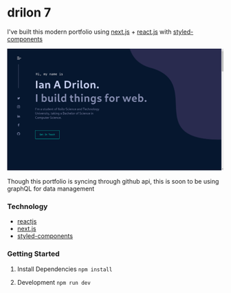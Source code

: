 # drilon 7

I've built this modern portfolio using [next.js](https://nextjs.org/) + [react.js](https://reactjs.org/) with [styled-components](https://styled-components.com/)

![demo](https://github.com/zneret03/drilon7/blob/development/static/design.png)

Though this portfolio is syncing through github api, this is soon to be using graphQL for data management

### Technology

- [reactjs](https://reactjs.org/)
- [next.js](https://nextjs.org/)
- [styled-components](https://styled-components.com/)

### Getting Started

1. Install Dependencies
   `npm install`

2. Development
   `npm run dev`
